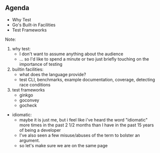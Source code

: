 ## Agenda

* Why Test
* Go's Built-in Facilities
* Test Frameworks

Note:
1. why test: 
	* I don't want to assume anything about the audience
	* ... so I'd like to spend a minute or two just briefly touching on the importance of testing
2. builtin facilities:
	* what does the language provide?
	* test CLI, benchmarks, example documentation, coverage, detecting race conditions
3. test frameworks
	* ginkgo
	* goconvey
	* gocheck
*  idiomatic: 
	* maybe it is just me, but i feel like i've heard the word "idiomatic" more times in the past 2 1/2 months than I have in the past 15 years of being a developer
	* I've also seen a few misuse/abuses of the term to bolster an argument. 
	* so let's make sure we are on the same page